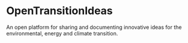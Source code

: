 # OpenTransitionIdeas
An open platform for sharing and documenting innovative ideas for the environmental, energy and climate transition.
